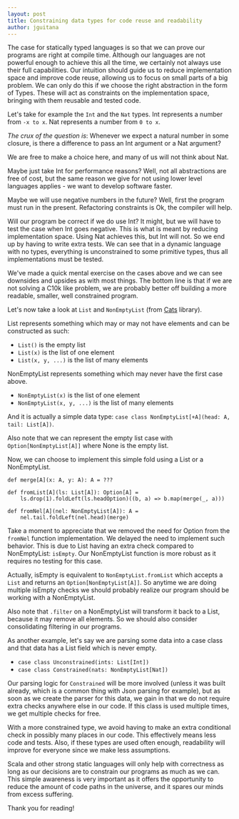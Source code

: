 ```yaml
---
layout: post
title: Constraining data types for code reuse and readability
author: jguitana
---
```


The case for statically typed languages is so that we can prove our programs are right at compile time. Although our languages are not powerful enough to achieve this all the time, we certainly not always use their full capabilities. Our intuition should guide us to reduce implementation space and improve code reuse, allowing us to focus on small parts of a big problem. We can only do this if we choose the right abstraction in the form of Types. These will act as constraints on the implementation space, bringing with them reusable and tested code.

Let's take for example the `Int` and the `Nat` types. Int represents a number from `-x to x`. Nat represents a number from `0 to x`.

*The crux of the question is*: Whenever we expect a natural number in some closure, is there a difference to pass an Int argument or a Nat argument?

We are free to make a choice here, and many of us will not think about Nat.

Maybe just take Int for performance reasons? Well, not all abstractions are free of cost, but the same reason we give for not using lower level languages applies - we want to develop software faster.

Maybe we will use negative numbers in the future? Well, first the program must run in the present. Refactoring constraints is Ok, the compiler will help.

Will our program be correct if we do use Int? It might, but we will have to test the case when Int goes negative. This is what is meant by reducing implementation space. Using Nat achieves this, but Int will not. So we end up by having to write extra tests. We can see that in a dynamic language with no types, everything is unconstrained to some primitive types, thus all implementations must be tested.

We've made a quick mental exercise on the cases above and we can see downsides and upsides as with most things. The bottom line is that if we are not solving a C10k like problem, we are probably better off building a more readable, smaller, well constrained program.

Let's now take a look at `List` and `NonEmptyList` (from [Cats](https://typelevel.org/cats/) library).

List represents something which may or may not have elements and can be constructed as such:
- `List()` is the empty list
- `List(x)` is the list of one element
- `List(x, y, ...)` is the list of many elements

NonEmptyList represents something which may never have the first case above.
- `NonEmptyList(x)` is the list of one element
- `NonEmptyList(x, y, ...)` is the list of many elements

And it is actually a simple data type: `case class NonEmptyList[+A](head: A, tail: List[A])`.

Also note that we can represent the empty list case with `Option[NonEmptyList[A]]` where None is the empty list.

Now, we can choose to implement this simple fold using a List or a NonEmptyList.

```
def merge[A](x: A, y: A): A = ???

def fromList[A](ls: List[A]): Option[A] =
    ls.drop(1).foldLeft(ls.headOption)((b, a) => b.map(merge(_, a)))

def fromNel[A](nel: NonEmptyList[A]): A =
    nel.tail.foldLeft(nel.head)(merge)
```
Take a moment to appreciate that we removed the need for Option from the `fromNel` function implementation. We delayed the need to implement such behavior. This is due to List having an extra check compared to NonEmptyList: `isEmpty`. Our NonEmptyList function is more robust as it requires no testing for this case.

Actually, isEmpty is equivalent to `NonEmptyList.fromList` which accepts a `List` and returns an `Option[NonEmptyList[A]]`. So anytime we are doing multiple isEmpty checks we should probably realize our program should be working with a NonEmptyList.

Also note that `.filter` on a NonEmptyList will transform it back to a List, because it may remove all elements. So we should also consider consolidating filtering in our programs.

As another example, let's say we are parsing some data into a case class and that data has a List field which is never empty.
- `case class Unconstrained(ints: List[Int])`
- `case class Constrained(nats: NonEmptyList[Nat])`

Our parsing logic for `Constrained` will be more involved (unless it was built already, which is a common thing with Json parsing for example), but as soon as we create the parser for this data, we gain in that we do not require extra checks anywhere else in our code. If this class is used multiple times, we get multiple checks for free.

With a more constrained type, we avoid having to make an extra conditional check in possibly many places in our code. This effectively means less code and tests. Also, if these types are used often enough, readability will improve for everyone since we make less assumptions.

Scala and other strong static languages will only help with correctness as long as our decisions are to constrain our programs as much as we can. This simple awareness is very important as it offers the opportunity to reduce the amount of code paths in the universe, and it spares our minds from excess suffering.

Thank you for reading!